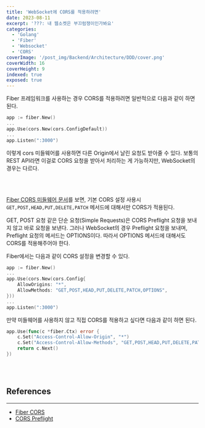 ```yaml
---
title: 'WebSocket에 CORS를 적용하려면'
date: 2023-08-11
excerpt: '???: 내 웹소켓은 부끄럼쟁이인가봐요'
categories:
  - 'Golang'
  - 'Fiber'
  - 'Websocket'
  - 'CORS'
coverImage: '/post_img/Backend/Architecture/DDD/cover.png'
coverWidth: 16
coverHeight: 9
indexed: true
exposed: true
---
```


<script>
	import CodeBlockWrapper from '$lib/components/CodeBlockWrapper.svelte';
</script>

Fiber 프레임워크를 사용하는 경우 CORS를 적용하려면 일반적으로 다음과 같이 하면 된다.

```go
app := fiber.New()
...
app.Use(cors.New(cors.ConfigDefault))
...
app.Listen(":3000")
```

이렇게 cors 미들웨어를 사용하면 다른 Origin에서 날린 요청도 받아줄 수 있다.
보통의 REST API라면 이걸로 CORS 요청을 받아서 처리하는 게 가능하지만, WebSocket의 경우는 다르다.

<br><br>

[Fiber CORS 미들웨어 문서](https://docs.gofiber.io/api/middleware/cors/)를 보면, 기본 CORS 설정 사용시 `GET,POST,HEAD,PUT,DELETE,PATCH` 메서드에 대해서만 CORS가 적용된다.

GET, POST 요청 같은 단순 요청(Simple Requests)은 CORS Preflight 요청을 보내지 않고 바로 요청을 보낸다.
그러나 WebSocket의 경우 Preflight 요청을 보내며, Preflight 요청의 메서드는 OPTIONS이다.
따라서 OPTIONS 메서드에 대해서도 CORS를 적용해주어야 한다.

Fiber에서는 다음과 같이 CORS 설정을 변경할 수 있다.

```go
app := fiber.New()
...
app.Use(cors.New(cors.Config{
    AllowOrigins: "*",
    AllowMethods: "GET,POST,HEAD,PUT,DELETE,PATCH,OPTIONS",
}))
...
app.Listen(":3000")
```

만약 미들웨어를 사용하지 않고 직접 CORS를 적용하고 싶다면 다음과 같이 하면 된다.

```go
app.Use(func(c *fiber.Ctx) error {
    c.Set("Access-Control-Allow-Origin", "*")
    c.Set("Access-Control-Allow-Methods", "GET,POST,HEAD,PUT,DELETE,PATCH,OPTIONS")
    return c.Next()
})
```

<br><br>

## References

---

- [Fiber CORS](https://docs.gofiber.io/api/middleware/cors/)
- [CORS Preflight](https://developer.mozilla.org/ko/docs/Web/HTTP/CORS#%EA%B8%B0%EB%8A%A5%EC%A0%81_%EA%B0%9C%EC%9A%94)
